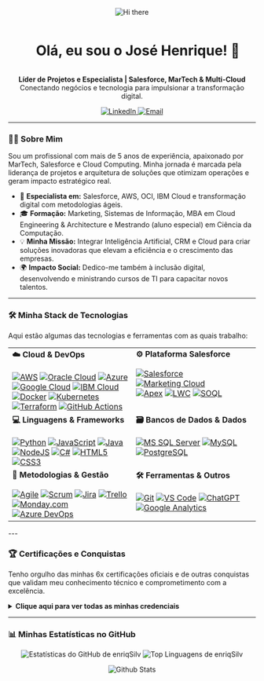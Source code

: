 <p align="center">
  <img src="https://user-images.githubusercontent.com/73097560/115834477-dbab4500-a447-11eb-908a-139a6edaec5c.gif" alt="Hi there" />
</p>

<div id="user-content-toc">
  <ul align="center">
    <summary><h1 style="display: inline-block;">Olá, eu sou o José Henrique! 👋</h1></summary>
  </ul>
</div>

<p align="center">
  <strong>Líder de Projetos e Especialista | Salesforce, MarTech & Multi-Cloud</strong>
  <br />
  Conectando negócios e tecnologia para impulsionar a transformação digital.
</p>

<p align="center">
  <a href="https://www.linkedin.com/in/josehenrique38/" target="_blank">
    <img src="https://img.shields.io/badge/LinkedIn-0077B5?style=for-the-badge&logo=linkedin&logoColor=white" alt="LinkedIn"/>
  </a>
  <a href="mailto:josehenriquee.silvaa@gmail.com" target="_blank">
    <img src="https://img.shields.io/badge/Email-D14836?style=for-the-badge&logo=gmail&logoColor=white" alt="Email"/>
  </a>
</p>

---

### 👨‍💻 Sobre Mim

Sou um profissional com mais de 5 anos de experiência, apaixonado por MarTech, Salesforce e Cloud Computing. Minha jornada é marcada pela liderança de projetos e arquitetura de soluções que otimizam operações e geram impacto estratégico real.

- 🚀 **Especialista em:** Salesforce, AWS, OCI, IBM Cloud e transformação digital com metodologias ágeis.
- 🎓 **Formação:** Marketing, Sistemas de Informação, MBA em Cloud Engineering & Architecture e Mestrando (aluno especial) em Ciência da Computação.
- 💡 **Minha Missão:** Integrar Inteligência Artificial, CRM e Cloud para criar soluções inovadoras que elevam a eficiência e o crescimento das empresas.
- 🌍 **Impacto Social:** Dedico-me também à inclusão digital, desenvolvendo e ministrando cursos de TI para capacitar novos talentos.

---

### 🛠️ Minha Stack de Tecnologias

Aqui estão algumas das tecnologias e ferramentas com as quais trabalho:

<table>
  <tr>
    <td valign="top" width="50%">
      <strong>☁️ Cloud & DevOps</strong><br><br>
      <a href="#"><img src="https://img.shields.io/badge/AWS-%23FF9900.svg?style=for-the-badge&logo=amazon-aws&logoColor=white" alt="AWS"></a>
      <a href="#"><img src="https://img.shields.io/badge/Oracle-F80000?style=for-the-badge&logo=oracle&logoColor=white" alt="Oracle Cloud"></a>
      <a href="#"><img src="https://img.shields.io/badge/azure-%230072C6.svg?style=for-the-badge&logo=microsoftazure&logoColor=white" alt="Azure"></a>
      <a href="#"><img src="https://img.shields.io/badge/GoogleCloud-%234285F4.svg?style=for-the-badge&logo=google-cloud&logoColor=white" alt="Google Cloud"></a>
      <a href="#"><img src="https://img.shields.io/badge/IBM_Cloud-0062FF?style=for-the-badge&logo=ibm-cloud&logoColor=white" alt="IBM Cloud"></a>
      <br>
      <a href="#"><img src="https://img.shields.io/badge/Docker-2496ED?style=for-the-badge&logo=docker&logoColor=white" alt="Docker"></a>
      <a href="#"><img src="https://img.shields.io/badge/Kubernetes-326CE5?style=for-the-badge&logo=kubernetes&logoColor=white" alt="Kubernetes"></a>
      <a href="#"><img src="https://img.shields.io/badge/Terraform-7B42BC?style=for-the-badge&logo=terraform&logoColor=white" alt="Terraform"></a>
      <a href="#"><img src="https://img.shields.io/badge/GitHub_Actions-2088FF?style=for-the-badge&logo=github-actions&logoColor=white" alt="GitHub Actions"></a>
    </td>
    <td valign="top" width="50%">
      <strong>⚙️ Plataforma Salesforce</strong><br><br>
      <a href="#"><img src="https://img.shields.io/badge/Salesforce-00A1E0?style=for-the-badge&logo=Salesforce&logoColor=white" alt="Salesforce"></a>
      <a href="#"><img src="https://img.shields.io/badge/Marketing_Cloud-00A1E0?style=for-the-badge&logo=Salesforce&logoColor=white" alt="Marketing Cloud"></a>
      <br>
      <a href="#"><img src="https://img.shields.io/badge/Apex-00A1E0?style=for-the-badge&logo=Salesforce&logoColor=white" alt="Apex"></a>
      <a href="#"><img src="https://img.shields.io/badge/LWC-00A1E0?style=for-the-badge&logo=Salesforce&logoColor=white" alt="LWC"></a>
      <a href="#"><img src="https://img.shields.io/badge/SOQL-00A1E0?style=for-the-badge&logo=Salesforce&logoColor=white" alt="SOQL"></a>
    </td>
  </tr>
  <tr>
    <td valign="top" width="50%">
      <strong>💻 Linguagens & Frameworks</strong><br><br>
      <a href="#"><img src="https://img.shields.io/badge/python-3670A0?style=for-the-badge&logo=python&logoColor=ffdd54" alt="Python"></a>
      <a href="#"><img src="https://img.shields.io/badge/javascript-%23323330.svg?style=for-the-badge&logo=javascript&logoColor=%23F7DF1E" alt="JavaScript"></a>
      <a href="#"><img src="https://img.shields.io/badge/java-%23ED8B00.svg?style=for-the-badge&logo=openjdk&logoColor=white" alt="Java"></a>
      <a href="#"><img src="https://img.shields.io/badge/node.js-6DA55F?style=for-the-badge&logo=node.js&logoColor=white" alt="NodeJS"></a>
      <a href="#"><img src="https://img.shields.io/badge/c%23-%23239120.svg?style=for-the-badge&logo=c-sharp&logoColor=white" alt="C#"></a>
      <a href="#"><img src="https://img.shields.io/badge/html5-%23E34F26.svg?style=for-the-badge&logo=html5&logoColor=white" alt="HTML5"></a>
      <a href="#"><img src="https://img.shields.io/badge/css3-%231572B6.svg?style=for-the-badge&logo=css3&logoColor=white" alt="CSS3"></a>
    </td>
    <td valign="top" width="50%">
      <strong>🗃️ Bancos de Dados & Dados</strong><br><br>
      <a href="#"><img src="https://img.shields.io/badge/Microsoft%20SQL%20Server-CC2927?style=for-the-badge&logo=microsoft%20sql%20server&logoColor=white" alt="MS SQL Server"></a>
      <a href="#"><img src="https://img.shields.io/badge/mysql-%2300f.svg?style=for-the-badge&logo=mysql&logoColor=white" alt="MySQL"></a>
      <a href="#"><img src="https://img.shields.io/badge/PostgreSQL-4169E1?style=for-the-badge&logo=postgresql&logoColor=white" alt="PostgreSQL"></a>
    </td>
  </tr>
  <tr>
<td valign="top" width="50%">
  <strong>🚀 Metodologias & Gestão</strong><br><br>
  <a href="#"><img src="https://img.shields.io/badge/Agile-D00000?style=for-the-badge&logo=agile&logoColor=white" alt="Agile"></a>
  <a href="#"><img src="https://img.shields.io/badge/Scrum-0078D4?style=for-the-badge&logo=scrum&logoColor=white" alt="Scrum"></a>
  <a href="#"><img src="https://img.shields.io/badge/Jira-0052CC?style=for-the-badge&logo=jira&logoColor=white" alt="Jira"></a>
  <a href="#"><img src="https://img.shields.io/badge/Trello-0079BF?style=for-the-badge&logo=trello&logoColor=white" alt="Trello"></a>
  <a href="#"><img src="https://img.shields.io/badge/Monday-FF158A?style=for-the-badge&logo=mondaydotcom&logoColor=white" alt="Monday.com"></a>
  <a href="#"><img src="https://img.shields.io/badge/Azure_DevOps-0078D7?style=for-the-badge&logo=azuredevops&logoColor=white" alt="Azure DevOps"></a>
</td>
    <td valign="top" width="50%">
      <strong>🛠️ Ferramentas & Outros</strong><br><br>
      <a href="#"><img src="https://img.shields.io/badge/Git-F05032?style=for-the-badge&logo=git&logoColor=white" alt="Git"></a>
      <a href="#"><img src="https://img.shields.io/badge/Visual%20Studio%20Code-0078d7.svg?style=for-the-badge&logo=visual-studio-code&logoColor=white" alt="VS Code"></a>
      <a href="#"><img src="https://img.shields.io/badge/chatGPT-74aa9c?style=for-the-badge&logo=openai&logoColor=white" alt="ChatGPT"></a>
      <a href="#"><img src="https://img.shields.io/badge/Google_Analytics-E47C00?style=for-the-badge&logo=google-analytics&logoColor=white" alt="Google Analytics"></a>
    </td>
  </tr>
</table>
---

### 🏆 Certificações e Conquistas

Tenho orgulho das minhas 6x certificações oficiais e de outras conquistas que validam meu conhecimento técnico e comprometimento com a excelência.

<details>
  <summary><strong>Clique aqui para ver todas as minhas credenciais</strong></summary>
  <br>
  
  <h4>Salesforce</h4>
  <p>
    <img src="https://github.com/enriqSilv/enriqSilv/assets/120118274/7b79f99c-0d4a-4e13-a0ce-fb121f67a966" width="120" height="120">
    <img src="https://github.com/enriqSilv/enriqSilv/assets/120118274/a5a333d7-ee01-48de-8e79-6b5228a43552" width="120" height="120">
  </p>
  
  <h4>AWS</h4>
  <p>
    <img src="https://github.com/enriqSilv/enriqSilv/assets/120118274/5d06aa78-1383-47b6-8965-4a187ea398f7" width="120" height="120">
  </p>
  
  <h4>IBM & IBM Cloud</h4>
  <p>
    <img src="https://github.com/enriqSilv/enriqSilv/assets/120118274/7ca91768-b036-4774-b25b-4795aa499200" width="120" height="120">
    <img src="https://github.com/enriqSilv/enriqSilv/assets/120118274/c9f7ea82-b710-4e11-aec9-d2eb9e71d2c9" width="120" height="120">
    <img src="https://github.com/enriqSilv/enriqSilv/assets/120118274/21dea914-e51e-40d2-82bc-821cf3332aa4" width="120" height="120">
    <img src="https://github.com/enriqSilv/enriqSilv/assets/120118274/6a2769c5-18b7-42c5-acb1-a45b2070da26" width="120" height="120">
    <img src="https://github.com/enriqSilv/enriqSilv/assets/120118274/2272216d-ddad-4f40-90b4-f5526cf964a1" width="120" height="120">
    <img src="https://github.com/enriqSilv/enriqSilv/assets/120118274/725de648-bd5f-47ea-8e9e-e19a16115817" width="120" height="120">
    <img src="https://github.com/enriqSilv/enriqSilv/assets/120118274/70b05289-dc9a-467f-99cd-684cdcad6cb0" width="120" height="120">
    <img src="https://github.com/enriqSilv/enriqSilv/assets/120118274/71373070-45c9-490f-925c-bfffbffc17e6" width="120" height="120">
    <img src="https://github.com/enriqSilv/enriqSilv/assets/120118274/c9a01999-0a47-4cdd-ab87-eeba3edac819" width="120" height="120">
    <img src="https://github.com/enriqSilv/enriqSilv/assets/120118274/d0cc4aa7-c301-40f0-9853-b4ac51144a6d" width="120" height="120">
    <img src="https://github.com/enriqSilv/enriqSilv/assets/120118274/f430eb32-7866-4196-8a9e-817e61f0b7e6" width="120" height="120">
    <img src="https://github.com/enriqSilv/enriqSilv/assets/120118274/8eafd378-f810-489c-b050-7712c958097e" width="120" height="120">
    <img src="https://github.com/enriqSilv/enriqSilv/assets/120118274/8b6d8ef1-2328-4c7b-a56f-a2af7ff30235" width="120" height="120">
    <img src="https://github.com/enriqSilv/enriqSilv/assets/120118274/58da31d2-16d2-4fd4-9c38-f140a4a22cc4" width="120" height="120">
  </p>

  <h4>Oracle Cloud</h4>
  <p>
    <img src="https://github.com/enriqSilv/enriqSilv/assets/120118274/43f70360-430d-487c-bc39-4278a53a1fce" width="120" height="120">
    <img src="https://github.com/user-attachments/assets/727eeab8-b4e3-4e8f-bf3c-09f152204b9f" width="120" height="120">
  </p>

  <h4>Google</h4>
  <p>
    <img src="https://github.com/user-attachments/assets/2a764e27-fa61-4296-8080-549b74541831" width="120" height="120">
  </p>
  
  <h4>DIO Bootcamps</h4>
  <p>
    <img src="https://github.com/enriqSilv/enriqSilv/assets/120118274/5a3608f1-73c0-4527-8999-154ba9328822" width="80" height="80">
    <img src="https://github.com/enriqSilv/enriqSilv/assets/120118274/2d40c3be-38a8-4c6d-9771-1561e8baa031" width="80" height="80">
    <img src="https://github.com/enriqSilv/enriqSilv/assets/120118274/bd34fc55-3a4d-4496-aec7-6bebfb3128d9" width="80" height="80">
    <img src="https://github.com/enriqSilv/enriqSilv/assets/120118274/0b88525e-04ad-4829-8f67-8ce568be3c00" width="80" height="80">
    <img src="https://github.com/enriqSilv/enriqSilv/assets/120118274/b85ab10f-56e8-4e88-9bd1-0514d2890306" width="80" height="80">
    <img src="https://github.com/enriqSilv/enriqSilv/assets/120118274/e06dfc3a-1a28-4377-bbd6-d545cb36be39" width="80" height="80">
    <img src="https://github.com/enriqSilv/enriqSilv/assets/120118274/dbc40a7e-150d-44d8-8dec-9c8c6c48cfe4" width="80" height="80">
  </p>
</details>

---

### 📊 Minhas Estatísticas no GitHub

<div align="center">
  <img src="https://github-readme-stats.vercel.app/api?username=enriqSilv&theme=shadow_blue&show_icons=true&hide_border=true&count_private=true" alt="Estatísticas do GitHub de enriqSilv" />
  <img src="https://github-readme-stats.vercel.app/api/top-langs/?username=enriqSilv&layout=compact&theme=shadow_blue&hide_border=true" alt="Top Linguagens de enriqSilv" />
</div>

<p align="center">
  <img src="https://raw.githubusercontent.com/mayhemantt/mayhemantt/Update/svg/Bottom.svg" alt="Github Stats" />
</p>
